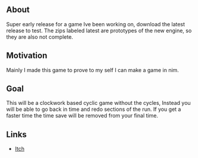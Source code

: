 ## About

Super early release for a game Ive been working on, download the latest release to test. The zips labeled latest are prototypes of the new engine, so they are also not complete.

## Motivation

Mainly I made this game to prove to my self I can make a game in nim.

## Goal

This will be a clockwork based cyclic game without the cycles, Instead you will be able to go back in time and redo sections of the run. If you get a faster time the time save will be removed from your final time.

## Links

- [Itch](https://prestosilver.itch.io/finale)
